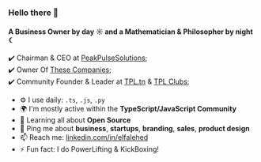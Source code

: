 ### Hello there 👋

#### A Business Owner by day ☼ and a Mathematician & Philosopher by night ☾

✔️ Chairman & CEO at [PeakPulseSolutions](https://linkedin.com/company/peakpulsesol/);<br>
✔️ Owner Of [These Companies](https://peakpulsesol.com/?page_id=36);<br>
✔️ Community Founder & Leader at [TPL.tn](https://linktr.ee/tpl.tn) & [TPL Clubs](https://linktr.ee/tpl.clubs);<br>

- ⚙️ I use daily: `.ts`, `.js`, `.py`
- 🌍 I'm mostly active within the **TypeScript/JavaScript Community**
- 🌱 Learning all about **Open Source**
- 💬 Ping me about **business**, **startups**, **branding**, **sales**, **product design**
- 📫 Reach me: [linkedin.com/in/elfalehed](https://linkedin.com/in/elfalehed)
- ⚡️ Fun fact: I do PowerLifting & KickBoxing! 
